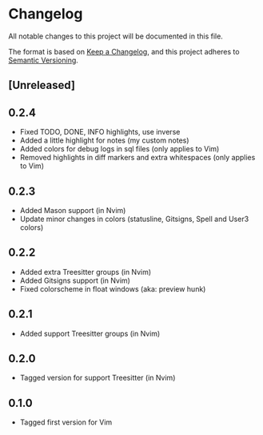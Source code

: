 # Changelog
All notable changes to this project will be documented in this file.

The format is based on [Keep a Changelog](https://keepachangelog.com/en/1.1.0/),
and this project adheres to [Semantic Versioning](https://semver.org).

## [Unreleased]

## 0.2.4

- Fixed TODO, DONE, INFO highlights, use inverse
- Added a little highlight for notes (my custom notes)
- Added colors for debug logs in sql files (only applies to Vim)
- Removed highlights in diff markers and extra whitespaces (only applies to Vim)

## 0.2.3

- Added Mason support (in Nvim)
- Update minor changes in colors (statusline, Gitsigns, Spell and User3 colors)

## 0.2.2

- Added extra Treesitter groups (in Nvim)
- Added Gitsigns support (in Nvim)
- Fixed colorscheme in float windows (aka: preview hunk)

## 0.2.1

- Added support Treesitter groups (in Nvim)

## 0.2.0

- Tagged version for support Treesitter (in Nvim)

## 0.1.0

- Tagged first version for Vim
